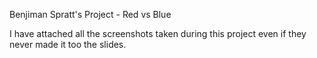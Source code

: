 Benjiman Spratt's Project - Red vs Blue

I have attached all the screenshots taken during this project even if they never made it too the slides.